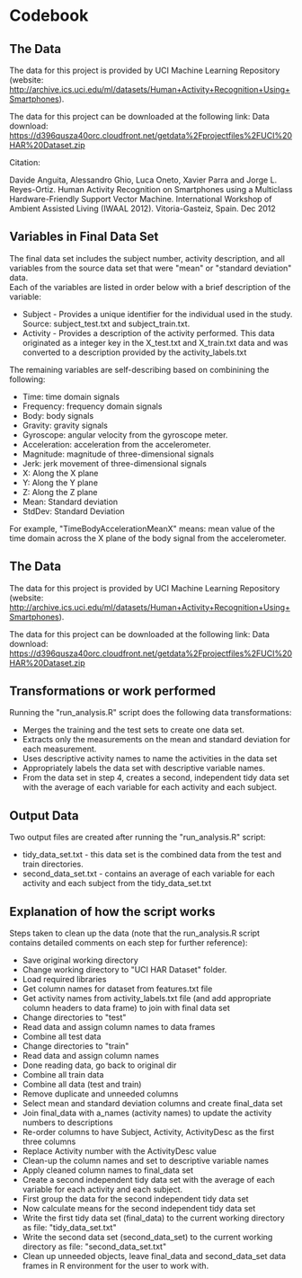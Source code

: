# Codebook

## The Data

The data for this project is provided by UCI Machine Learning Repository 
(website: http://archive.ics.uci.edu/ml/datasets/Human+Activity+Recognition+Using+Smartphones).  

The data for this project can be downloaded at the following link:
Data download: https://d396qusza40orc.cloudfront.net/getdata%2Fprojectfiles%2FUCI%20HAR%20Dataset.zip

Citation:

Davide Anguita, Alessandro Ghio, Luca Oneto, Xavier Parra and Jorge L. Reyes-Ortiz. Human Activity 
Recognition on Smartphones using a Multiclass Hardware-Friendly Support Vector Machine. International 
Workshop of Ambient Assisted Living (IWAAL 2012). Vitoria-Gasteiz, Spain. Dec 2012

## Variables in Final Data Set

The final data set includes the subject number, activity description, and all variables from the source data set that were "mean" or "standard deviation" data.  
Each of the variables are listed in order below with a brief description of the variable:

* Subject - Provides a unique identifier for the individual used in the study.  Source: subject_test.txt and subject_train.txt.
* Activity - Provides a description of the activity performed.  This data originated as a integer key in the X_test.txt and X_train.txt data and was converted to a description provided by the activity_labels.txt

The remaining variables are self-describing based on combinining the following:

* Time: time domain signals
* Frequency: frequency domain signals
* Body: body signals
* Gravity: gravity signals
* Gyroscope: angular velocity from the gyroscope meter.
* Acceleration: acceleration from the accelerometer.
* Magnitude: magnitude of three-dimensional signals
* Jerk: jerk movement of three-dimensional signals
* X: Along the X plane
* Y: Along the Y plane
* Z: Along the Z plane
* Mean: Standard deviation
* StdDev: Standard Deviation

For example, "TimeBodyAccelerationMeanX" means: mean value of the time domain across the X plane of the body signal from the accelerometer.

## The Data

The data for this project is provided by UCI Machine Learning Repository 
(website: http://archive.ics.uci.edu/ml/datasets/Human+Activity+Recognition+Using+Smartphones).  

The data for this project can be downloaded at the following link:
Data download: https://d396qusza40orc.cloudfront.net/getdata%2Fprojectfiles%2FUCI%20HAR%20Dataset.zip

## Transformations or work performed

Running the "run_analysis.R" script does the following data transformations:
* Merges the training and the test sets to create one data set.
* Extracts only the measurements on the mean and standard deviation for each measurement. 
* Uses descriptive activity names to name the activities in the data set
* Appropriately labels the data set with descriptive variable names. 
* From the data set in step 4, creates a second, independent tidy data set with the average of each variable for each activity and each subject.

## Output Data

Two output files are created after running the "run_analysis.R" script:

* tidy_data_set.txt - this data set is the combined data from the test and train directories.  
* second_data_set.txt - contains an average of each variable for each activity and each subject from the tidy_data_set.txt

## Explanation of how the script works

Steps taken to clean up the data (note that the run_analysis.R script contains detailed comments on each step for further reference):
* Save original working directory
* Change working directory to "UCI HAR Dataset" folder.
* Load required libraries
* Get column names for dataset from features.txt file
* Get activity names from activity_labels.txt file (and add appropriate column headers to data frame) to join with final data set
* Change directories to "test"
* Read data and assign column names to data frames
* Combine all test data
* Change directories to "train"
* Read data and assign column names
* Done reading data, go back to original dir
* Combine all train data
* Combine all data (test and train)
* Remove duplicate and unneeded columns
* Select mean and standard deviation columns and create final_data set
* Join final_data with a_names (activity names) to update the activity numbers to descriptions
* Re-order columns to have Subject, Activity, ActivityDesc as the first three columns
* Replace Activity number with the ActivityDesc value
* Clean-up the column names and set to descriptive variable names
* Apply cleaned column names to final_data set
* Create a second independent tidy data set with the average of each variable for each activity and each subject.
* First group the data for the second independent tidy data set
* Now calculate means for the second independent tidy data set
* Write the first tidy data set (final_data) to the current working directory as file: "tidy_data_set.txt"
* Write the second data set (second_data_set) to the current working directory as file: "second_data_set.txt"
* Clean up unneeded objects, leave final_data and second_data_set data frames in R environment for the user to work with.
